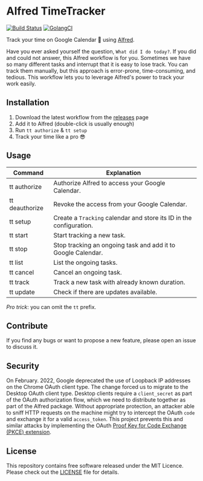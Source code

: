 # Alfred TimeTracker

[![Build Status](https://travis-ci.com/davidepedranz/alfred-timetracker.svg?branch=master)](https://travis-ci.com/davidepedranz/alfred-timetracker)
[![GolangCI](https://golangci.com/badges/github.com/davidepedranz/alfred-timetracker.svg)](https://golangci.com/r/github.com/davidepedranz/alfred-timetracker)

Track your time on Google Calendar 📅 using [Alfred](https://www.alfredapp.com/).

Have you ever asked yourself the question, `What did I do today?`.
If you did and could not answer, this Alfred workflow is for you.
Sometimes we have so many different tasks and interrupt that it is easy to lose track.
You can track them manually, but this approach is error-prone, time-consuming, and tedious.
This workflow lets you to leverage Alfred's power to track your work easily.

## Installation

1. Download the latest workflow from the [releases](https://github.com/davidepedranz/timetracker/releases) page
2. Add it to Alfred (double-click is usually enough)
3. Run `tt authorize` & `tt setup`
4. Track your time like a pro 😎

## Usage

| Command        | Explanation                                                         |
| -------------- | ------------------------------------------------------------------- |
| tt authorize   | Authorize Alfred to access your Google Calendar.                    |
| tt deauthorize | Revoke the access from your Google Calendar.                        |
| tt setup       | Create a `Tracking` calendar and store its ID in the configuration. |
| tt start       | Start tracking a new task.                                          |
| tt stop        | Stop tracking an ongoing task and add it to Google Calendar.        |
| tt list        | List the ongoing tasks.                                             |
| tt cancel      | Cancel an ongoing task.                                             |
| tt track       | Track a new task with already known duration.                       |
| tt update      | Check if there are updates available.                               |

_Pro trick_: you can omit the `tt` prefix.

## Contribute

If you find any bugs or want to propose a new feature, please open an issue to discuss it.

## Security

On February. 2022, Google deprecated the use of Loopback IP addresses on the Chrome OAuth client type.
The change forced us to migrate to the Desktop OAuth client type.
Desktop clients require a `client_secret` as part of the OAuth authorization flow, which we need to distribute together as part of the Alfred package.
Without appropriate protection, an attacker able to sniff HTTP requests on the machine might try to intercept the OAuth `code` and exchange it for a valid `access_token`.
This project prevents this and similar attacks by implementing the OAuth [Proof Key for Code Exchange (PKCE) extension](https://www.rfc-editor.org/rfc/rfc7636).

## License

This repository contains free software released under the MIT Licence.
Please check out the [LICENSE](./LICENSE) file for details.
